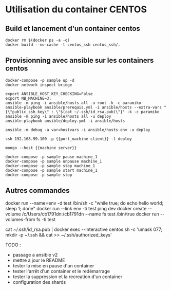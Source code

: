 # Utilisation du container CENTOS

## Build et lancement d'un container centos

```
docker rm $(docker ps -a -q)
docker build --no-cache -t centos_ssh centos_ssh/.
```

## Provisionning avec ansible sur les containers centos

```
docker-compose -p sample up -d
docker network inspect bridge

export ANSIBLE_HOST_KEY_CHECKING=False
export NB_MACHINE=3;
ansible -m ping -i ansible/hosts all -u root -k -c paramiko
ansible-playbook ansible/prerequis.yml -i ansible/hosts --extra-vars "{\"public_ssh_key\" : \"$(cat ~/.ssh/id_rsa.pub)\"}" -k -c paramiko
ansible -m ping -i ansible/hosts all -u deploy
ansible-playbook ansible/deploy.yml -i ansible/hosts

ansible -m debug -a var=hostvars -i ansible/hosts env -u deploy

ssh 192.168.99.100 -p {{port_machine client}} -l deploy

mongo --host {{machine server}}

docker-compose -p sample pause machine_1
docker-compose -p sample unpause machine_1
docker-compose -p sample stop machine_1
docker-compose -p sample start machine_1
docker-compose -p sample stop
```

## Autres commandes

docker run --name=env -d test /bin/sh -c "while true; do echo hello world; sleep 1; done"
docker run --link env -ti test
ping dev
docker create --volume /c/Users/cb1791dn:/cb1791dn --name fs test /bin/true
docker run --volumes-from fs -ti test

cat ~/.ssh/id_rsa.pub | docker exec --interactive centos sh -c 'umask 077; mkdir -p ~/.ssh && cat >> ~/.ssh/authorized_keys'


TODO :
- passage a ansible v2
- mettre à jour le README
- tester la mise en pause d'un container
- tester l'arrêt d'un container et le redémarrage
- tester la suppression et la recreation d'un container
- configuration des shards
